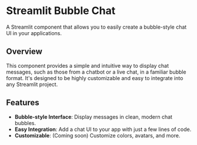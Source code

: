 # Streamlit Bubble Chat

A Streamlit component that allows you to easily create a bubble-style chat UI in your applications.


## Overview

This component provides a simple and intuitive way to display chat messages, such as those from a chatbot or a live chat, in a familiar bubble format. It's designed to be highly customizable and easy to integrate into any Streamlit project.

## Features

-   **Bubble-style Interface**: Display messages in clean, modern chat bubbles.
-   **Easy Integration**: Add a chat UI to your app with just a few lines of code.
-   **Customizable**: (Coming soon) Customize colors, avatars, and more.
